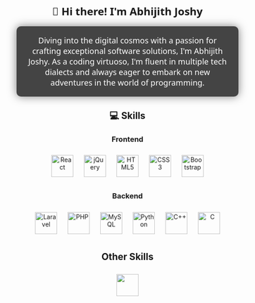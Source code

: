 <div align="center">
  <h1 style="font-family: 'Segoe UI', Tahoma, Geneva, Verdana, sans-serif; font-size: 24px;">👋 Hi there! I'm Abhijith Joshy</h1>
  <p style="font-family: 'Segoe UI', Tahoma, Geneva, Verdana, sans-serif; font-size: 18px; background-color: #444; color: #fff; padding: 20px; border-radius: 10px; box-shadow: 0 0 20px rgba(0, 0, 0, 0.5);">Diving into the digital cosmos with a passion for crafting exceptional software solutions, I'm Abhijith Joshy. As a coding virtuoso, I'm fluent in multiple tech dialects and always eager to embark on new adventures in the world of programming.</p>
</div>

<h2 align="center">💻 Skills</h2>

<h3 align="center">Frontend</h3>
<div align="center">
  <img style="margin: 10px" src="https://profilinator.rishav.dev/skills-assets/react-original-wordmark.svg" alt="React" height="50" />
  <img style="margin: 10px" src="" alt="jQuery" height="50" />
  <img style="margin: 10px" src="https://profilinator.rishav.dev/skills-assets/html5-original-wordmark.svg" alt="HTML5" height="50" />
  <img style="margin: 10px" src="https://profilinator.rishav.dev/skills-assets/css3-original-wordmark.svg" alt="CSS3" height="50" />
  <img style="margin: 10px" src="https://profilinator.rishav.dev/skills-assets/bootstrap-plain.svg" alt="Bootstrap" height="50" />
</div>

<h3 align="center">Backend</h3>
<div align="center">
  <img style="margin: 10px" src="https://profilinator.rishav.dev/skills-assets/laravel-plain-wordmark.svg" alt="Laravel" height="50" />
  <img style="margin: 10px" src="https://profilinator.rishav.dev/skills-assets/php-original.svg" alt="PHP" height="50" />
  <img style="margin: 10px" src="https://profilinator.rishav.dev/skills-assets/mysql-original-wordmark.svg" alt="MySQL" height="50" />
  <img style="margin: 10px" src="https://profilinator.rishav.dev/skills-assets/python-original.svg" alt="Python" height="50" />
  <img style="margin: 10px" src="https://profilinator.rishav.dev/skills-assets/cplusplus-original.svg" alt="C++" height="50" />
  <img style="margin: 10px" src="C_ICON_URL_HERE" alt="C" height="50" />
</div>

<h2 align="center">Other Skills</h2>
<div align="center">
  <img style="margin: 10px" src="https://profilinator.rishav.dev/skills-assets/git-scm-icon.svg" alt "Git" height="50" />
</div>
